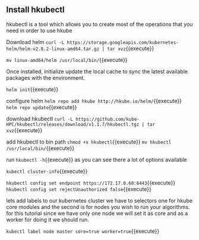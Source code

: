 ## Install hkubectl

hkubectl is a tool which allows you to create most of the operations that you need in order to use hkube

Download helm `curl -L https://storage.googleapis.com/kubernetes-helm/helm-v2.8.2-linux-amd64.tar.gz | tar xvz`{{execute}}

`mv linux-amd64/helm /usr/local/bin/`{{execute}}

Once installed, initialize update the local cache to sync the latest available packages with the environment.

`helm init`{{execute}}

configure helm `helm repo add hkube http://hkube.io/helm/`{{execute}}
`helm repo update`{{execute}}

download hkubectl `curl -L https://github.com/kube-HPC/hkubectl/releases/download/v1.1.7/hkubectl.tgz | tar xvz`{{execute}}

add hkubectl to bin path `chmod +x hkubectl`{{execute}} `mv hkubectl /usr/local/bin/`{{execute}}

run `hkubectl -h`{{execute}}  as you can see there a lot of options available

`kubectl cluster-info`{{execute}}

`hkubectl config set endpoint https://172.17.0.68:6443`{{execute}}
`hkubectl config set rejectUnauthorized false`{{execute}}

lets add labels to our kubernetes cluster we have to selectors one for hkube core modules and the second is for nodes you wish to run your algorithms. for this tutorial since we have only one node we will set it as core and as a worker for doing it we should run.

`kubectl label node master core=true worker=true`{{execute}}